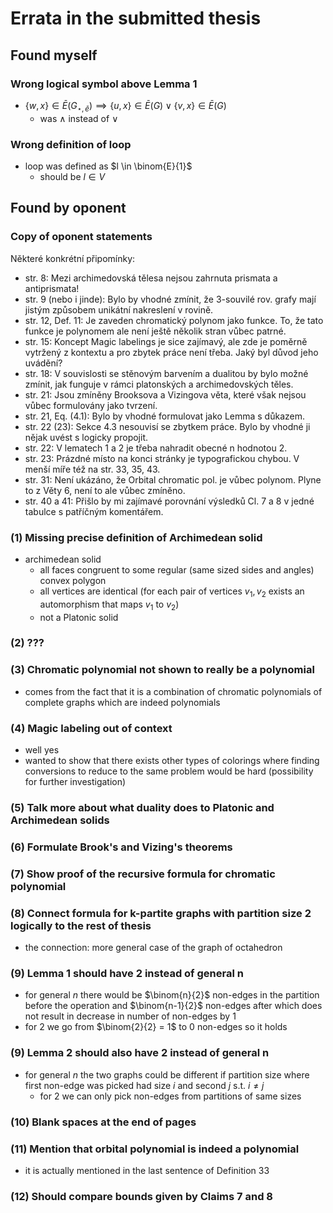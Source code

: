 # Errata in the submitted thesis

## Found myself

### Wrong logical symbol above Lemma 1

- $\{w,x\} \in \bar{E}(G_{\star,\bar{e}}) \implies \{u,x\} \in \bar{E}(G) \vee \{v,x\} \in \bar{E}(G)$
  - was $\wedge$ instead of $\vee$

### Wrong definition of loop

- loop was defined as $l \in \binom{E}{1}$
  - should be $l \in V$

## Found by oponent

### Copy of oponent statements

Některé konkrétní připomínky:
- str. 8: Mezi archimedovská tělesa nejsou zahrnuta prismata a antiprismata!
- str. 9 (nebo i jinde): Bylo by vhodné zmínit, že 3-souvilé rov. grafy mají jistým způsobem
unikátní nakreslení v rovině.
- str. 12, Def. 11: Je zaveden chromatický polynom jako funkce. To, že tato funkce je
polynomem ale není ještě několik stran vůbec patrné.
- str. 15: Koncept Magic labelings je sice zajímavý, ale zde je poměrně vytržený z
kontextu a pro zbytek práce není třeba. Jaký byl důvod jeho uvádění?
- str. 18: V souvislosti se stěnovým barvením a dualitou by bylo možné zmínit, jak funguje
v rámci platonských a archimedovských těles.
- str. 21: Jsou zmíněny Brooksova a Vizingova věta, které však nejsou vůbec formulovány
jako tvrzení.
- str. 21, Eq. (4.1): Bylo by vhodné formulovat jako Lemma s důkazem.
- str. 22 (23): Sekce 4.3 nesouvisí se zbytkem práce. Bylo by vhodné ji nějak uvést s
logicky propojit.
- str. 22: V lematech 1 a 2 je třeba nahradit obecné n hodnotou 2.
- str. 23: Prázdné místo na konci stránky je typografickou chybou. V menší míře též na str.
33, 35, 43.
- str. 31: Není ukázáno, že Orbital chromatic pol. je vůbec polynom. Plyne to z Věty 6,
není to ale vůbec zmíněno.
- str. 40 a 41: Přišlo by mi zajímavé porovnání výsledků Cl. 7 a 8 v jedné tabulce s
patříčným komentářem.

### (1) Missing precise definition of Archimedean solid

- archimedean solid
  - all faces congruent to some regular (same sized sides and angles)  convex polygon
  - all vertices are identical (for each pair of vertices $v_1, v_2$ exists an automorphism that maps $v_1$ to $v_2$)
  - not a Platonic solid

### (2) ???

### (3) Chromatic polynomial not shown to really be a polynomial

- comes from the fact that it is a combination of chromatic polynomials of complete graphs which are indeed polynomials

### (4) Magic labeling out of context

- well yes
- wanted to show that there exists other types of colorings where finding conversions to reduce to the same problem would be hard (possibility for further investigation)

### (5) Talk more about what duality does to Platonic and Archimedean solids

### (6) Formulate Brook's and Vizing's theorems

### (7) Show proof of the recursive formula for chromatic polynomial

### (8) Connect formula for k-partite graphs with partition size 2 logically to the rest of thesis

- the connection: more general case of the graph of octahedron

### (9) Lemma 1 should have 2 instead of general n

- for general $n$ there would be $\binom{n}{2}$ non-edges in the partition before the operation and $\binom{n-1}{2}$ non-edges after which does not result in decrease in number of non-edges by $1$
- for $2$ we go from $\binom{2}{2} = 1$ to $0$ non-edges so it holds

### (9) Lemma 2 should also have 2 instead of general n

- for general $n$ the two graphs could be different if partition size where first non-edge was picked had size $i$ and second $j$ s.t. $i \neq j$
  - for $2$ we can only pick non-edges from partitions of same sizes

### (10) Blank spaces at the end of pages

### (11) Mention that orbital polynomial is indeed a polynomial

- it is actually mentioned in the last sentence of Definition $33$

### (12) Should compare bounds given by Claims 7 and 8